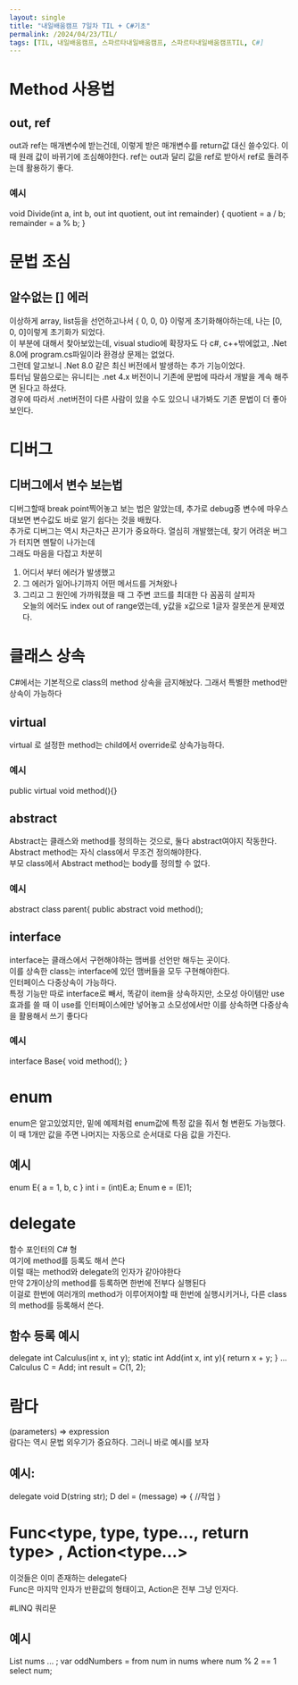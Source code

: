 ```yaml
---
layout: single
title: "내일배움캠프 7일차 TIL + C#기초"
permalink: /2024/04/23/TIL/
tags: [TIL, 내일배움캠프, 스파르타내일배움캠프, 스파르타내일배움캠프TIL, C#]
---
```


# Method 사용법
## out, ref
out과 ref는 매개변수에 받는건데, 이렇게 받은 매개변수를 return값 대신 쓸수있다.
이 때 원래 값이 바뀌기에 조심해야한다.
ref는 out과 달리 값을 ref로 받아서 ref로 돌려주는데 활용하기 좋다.
### 예시
void Divide(int a, int b, out int quotient, out int remainder)
{
    quotient = a / b;
    remainder = a % b;
}

# 문법 조심
## 알수없는 [] 에러
이상하게 array, list등을 선언하고나서 { 0, 0, 0} 이렇게 초기화해야하는데, 나는 [0, 0, 0]이렇게 초기화가 되었다.<br>
이 부분에 대해서 찾아보았는데, visual studio에 확장자도 다 c#, c++밖에없고, .Net 8.0에 program.cs파일이라 환경상 문제는 없었다.<br>
그런데 알고보니 .Net 8.0 같은 최신 버전에서 발생하는 추가 기능이었다.<br>
튜터님 말씀으로는 유니티는 .net 4.x 버전이니 기존에 문법에 따라서 개발을 계속 해주면 된다고 하셨다.<br>
경우에 따라서 .net버전이 다른 사람이 있을 수도 있으니 내가봐도 기존 문법이 더 좋아보인다.

# 디버그
## 디버그에서 변수 보는법
디버그할때 break point찍어놓고 보는 법은 알았는데, 추가로 debug중 변수에 마우스 대보면 변수값도 바로 알기 쉽다는 것을 배웠다.<br>
추가로 디버그는 역시 차근차근 끈기가 중요하다. 열심히 개발했는데, 찾기 어려운 버그가 터지면 멘탈이 나가는데<br>
그래도 마음을 다잡고 차분히<br>
1. 어디서 부터 에러가 발생했고<br>
2. 그 에러가 일어나기까지 어떤 메서드를 거쳐왔나<br>
3. 그리고 그 원인에 가까워졌을 때 그 주변 코드를 최대한 다 꼼꼼히 살피자<br>
오늘의 에러도 index out of range였는데, y값을 x값으로 1글자 잘못쓴게 문제였다.

# 클래스 상속
C#에서는 기본적으로  class의 method 상속을 금지해놨다. 그래서 특별한 method만 상속이 가능하다
## virtual
virtual 로 설정한 method는 child에서 override로 상속가능하다.
### 예시
public virtual void method(){}

## abstract
Abstract는 클래스와 method를 정의하는 것으로, 둘다 abstract여야지 작동한다.<br>
Abstract method는 자식 class에서 무조건 정의해야한다.<br>
부모 class에서 Abstract method는 body를 정의할 수 없다.

### 예시
abstract class parent{
  public abstract void method();

## interface
interface는 클래스에서 구현해야하는 맴버를 선언만 해두는 곳이다.<br>
이를 상속한 class는 interface에 있던 맴버들을 모두 구현해야한다.<br>
인터페이스 다중상속이 가능하다.<br>
특정 기능만 따로 interface로 빼서, 똑같이 item을 상속하지만, 소모성 아이템만 use 효과를 쓸 때 이 use를 인터페이스에만 넣어놓고 소모성에서만 이를 상속하면 다중상속을 활용해서 쓰기 좋다다

### 예시
interface Base{
  void method();
}

# enum
enum은 알고있었지만, 밑에 예제처럼 enum값에 특정 값을 줘서 형 변환도 가능했다.<br>
이 때 1개만 값을 주면 나머지는 자동으로 순서대로 다음 값을 가진다.
## 예시
enum E{
  a = 1,
  b,
  c
}
int i = (int)E.a;
Enum e = (E)1;

# delegate
함수 포인터의 C# 형<br>
여기에 method를 등록도 해서 쓴다<br>
이럴 때는 method와 delegate의 인자가 같아야한다<br>
만약 2개이상의 method를 등록하면 한번에 전부다 실행된다<br>
이걸로 한번에 여러개의 method가 이루어져야할 때 한번에 실행시키거나, 다른 class의 method를 등록해서 쓴다.

## 함수 등록 예시
delegate int Calculus(int x, int y);
static int Add(int x, int y){
  return x + y;
}
...
Calculus C = Add;
int result = C(1, 2);

# 람다
(parameters) => expression <br>
람다는 역시 문법 외우기가 중요하다. 그러니 바로 예시를 보자

## 예시:
delegate void D(string str);
D del = (message) => {
  //작업
}

# Func<type, type, type..., return type> , Action<type...>
이것들은 이미 존재하는 delegate다<br>
Func은 마지막 인자가 반환값의 형태이고, Action은 전부 그냥 인자다.

#LINQ
쿼리문

## 예시
List<int> nums ... ;
var oddNumbers = from num in nums
                where num % 2 == 1
                select num;

